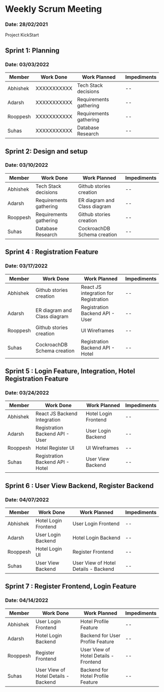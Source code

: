 # Weekly Scrum Meeting

### Date: 28/02/2021

Project KickStart

## Sprint 1: Planning

### Date: 03/03/2022

| Member   | Work Done   | Work Planned           | Impediments |
| -------- | ----------- | ---------------------- | ----------- |
| Abhishek | XXXXXXXXXXX | Tech Stack decisions   | --          |
| Adarsh   | XXXXXXXXXXX | Requirements gathering | --          |
| Rooppesh | XXXXXXXXXXX | Requirements gathering | --          |
| Suhas    | XXXXXXXXXXX | Database Research      | --          |

## Sprint 2: Design and setup

### Date: 03/10/2022

| Member   | Work Done              | Work Planned                 | Impediments |
| -------- | ---------------------- | ---------------------------- | ----------- |
| Abhishek | Tech Stack decisions   | Github stories creation      | --          |
| Adarsh   | Requirements gathering | ER diagram and Class diagram | --          |
| Rooppesh | Requirements gathering | Github stories creation      | --          |
| Suhas    | Database Research      | CockroachDB Schema creation  | --          |

## Sprint 4 : Registration Feature

### Date: 03/17/2022

| Member   | Work Done                    | Work Planned                          | Impediments |
| -------- | ---------------------------- | ------------------------------------- | ----------- |
| Abhishek | Github stories creation      | React JS integration for Registration | --          |
| Adarsh   | ER diagram and Class diagram | Registration Backend API - User       | --          |
| Rooppesh | Github stories creation      | UI Wireframes                         | --          |
| Suhas    | CockroachDB Schema creation  | Registration Backend API - Hotel      | --          |

## Sprint 5 : Login Feature, Integration, Hotel Registration Feature

### Date: 03/24/2022

| Member   | Work Done                        | Work Planned         | Impediments |
| -------- | -------------------------------- | -------------------- | ----------- |
| Abhishek | React JS Backend Integration     | Hotel Login Frontend | --          |
| Adarsh   | Registration Backend API - User  | User Login Backend   | --          |
| Rooppesh | Hotel Register UI                | UI Wireframes        | --          |
| Suhas    | Registration Backend API - Hotel | User View Backend    | --          |

## Sprint 6 : User View Backend, Register Backend

### Date: 04/07/2022

| Member   | Work Done            | Work Planned                         | Impediments |
| -------- | -------------------- | ------------------------------------ | ----------- |
| Abhishek | Hotel Login Frontend | User Login Frontend                  | --          |
| Adarsh   | User Login Backend   | Hotel Login Backend                  | --          |
| Rooppesh | Hotel Login UI       | Register Frontend                    | --          |
| Suhas    | User View Backend    | User View of Hotel Details - Backend | --          |

## Sprint 7 : Register Frontend, Login Feature

### Date: 04/14/2022

| Member   | Work Done                            | Work Planned                          | Impediments |
| -------- | ------------------------------------ | ------------------------------------- | ----------- |
| Abhishek | User Login Frontend                  | Hotel Profile Feature                 | --          |
| Adarsh   | Hotel Login Backend                  | Backend for User Profile Feature      | --          |
| Rooppesh | Register Frontend                    | User View of Hotel Details - Frontend | --          |
| Suhas    | User View of Hotel Details - Backend | Backend for Hotel Profile Feature     | --          |
